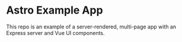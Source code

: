 # Astro Example App

This repo is an example of a server-rendered, multi-page app with an Express server and Vue UI components.
